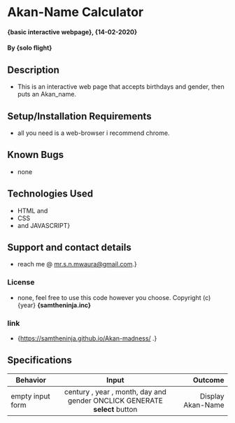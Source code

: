 # Akan-Name Calculator
#### {basic interactive webpage}, {14-02-2020}
#### By **{solo flight}**
## Description
* This is an interactive web page that accepts birthdays and gender, then puts an Akan_name.
## Setup/Installation Requirements
* all you need is a web-browser i recommend chrome.
## Known Bugs
* none
## Technologies Used
* HTML and 
* CSS 
* and JAVASCRIPT}
## Support and contact details
* reach me @ mr.s.n.mwaura@gmail.com.}
### License
* none, feel free to use this code however you choose.
Copyright (c) {year} **{samtheninja.inc}**
### link
* {https://samtheninja.github.io/Akan-madness/ .}
## Specifications
| Behavior        | Input           | Outcome  |
| ------------- |:-------------:| -----:|
| empty input form | century , year , month, day and gender  ONCLICK GENERATE **select** button |Display Akan-Name|

